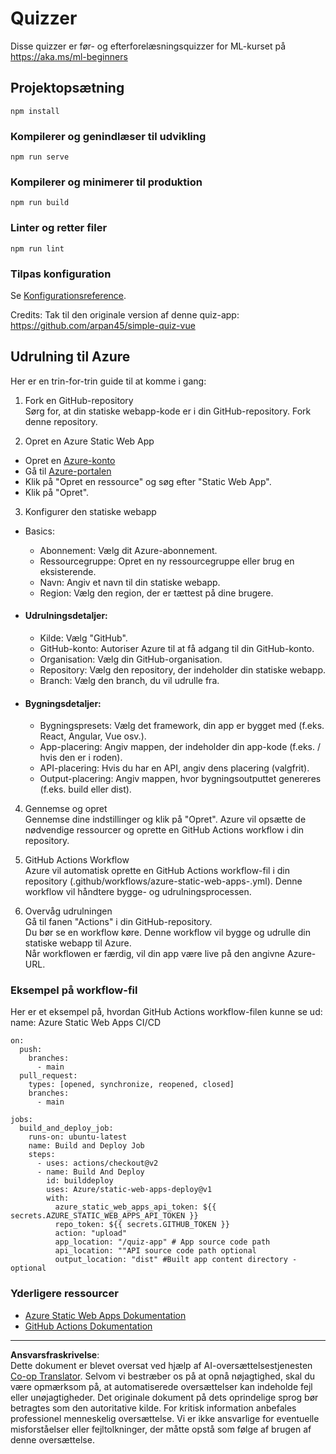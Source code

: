 <!--
CO_OP_TRANSLATOR_METADATA:
{
  "original_hash": "6d130dffca5db70d7e615f926cb1ad4c",
  "translation_date": "2025-09-05T00:40:32+00:00",
  "source_file": "quiz-app/README.md",
  "language_code": "da"
}
-->
# Quizzer

Disse quizzer er før- og efterforelæsningsquizzer for ML-kurset på https://aka.ms/ml-beginners

## Projektopsætning

```
npm install
```

### Kompilerer og genindlæser til udvikling

```
npm run serve
```

### Kompilerer og minimerer til produktion

```
npm run build
```

### Linter og retter filer

```
npm run lint
```

### Tilpas konfiguration

Se [Konfigurationsreference](https://cli.vuejs.org/config/).

Credits: Tak til den originale version af denne quiz-app: https://github.com/arpan45/simple-quiz-vue

## Udrulning til Azure

Her er en trin-for-trin guide til at komme i gang:

1. Fork en GitHub-repository  
Sørg for, at din statiske webapp-kode er i din GitHub-repository. Fork denne repository.

2. Opret en Azure Static Web App  
- Opret en [Azure-konto](http://azure.microsoft.com)  
- Gå til [Azure-portalen](https://portal.azure.com)  
- Klik på "Opret en ressource" og søg efter "Static Web App".  
- Klik på "Opret".  

3. Konfigurer den statiske webapp  
- Basics:  
  - Abonnement: Vælg dit Azure-abonnement.  
  - Ressourcegruppe: Opret en ny ressourcegruppe eller brug en eksisterende.  
  - Navn: Angiv et navn til din statiske webapp.  
  - Region: Vælg den region, der er tættest på dine brugere.  

- #### Udrulningsdetaljer:  
  - Kilde: Vælg "GitHub".  
  - GitHub-konto: Autoriser Azure til at få adgang til din GitHub-konto.  
  - Organisation: Vælg din GitHub-organisation.  
  - Repository: Vælg den repository, der indeholder din statiske webapp.  
  - Branch: Vælg den branch, du vil udrulle fra.  

- #### Bygningsdetaljer:  
  - Bygningspresets: Vælg det framework, din app er bygget med (f.eks. React, Angular, Vue osv.).  
  - App-placering: Angiv mappen, der indeholder din app-kode (f.eks. / hvis den er i roden).  
  - API-placering: Hvis du har en API, angiv dens placering (valgfrit).  
  - Output-placering: Angiv mappen, hvor bygningsoutputtet genereres (f.eks. build eller dist).  

4. Gennemse og opret  
Gennemse dine indstillinger og klik på "Opret". Azure vil opsætte de nødvendige ressourcer og oprette en GitHub Actions workflow i din repository.  

5. GitHub Actions Workflow  
Azure vil automatisk oprette en GitHub Actions workflow-fil i din repository (.github/workflows/azure-static-web-apps-<name>.yml). Denne workflow vil håndtere bygge- og udrulningsprocessen.  

6. Overvåg udrulningen  
Gå til fanen "Actions" i din GitHub-repository.  
Du bør se en workflow køre. Denne workflow vil bygge og udrulle din statiske webapp til Azure.  
Når workflowen er færdig, vil din app være live på den angivne Azure-URL.  

### Eksempel på workflow-fil

Her er et eksempel på, hvordan GitHub Actions workflow-filen kunne se ud:  
name: Azure Static Web Apps CI/CD  
```
on:
  push:
    branches:
      - main
  pull_request:
    types: [opened, synchronize, reopened, closed]
    branches:
      - main

jobs:
  build_and_deploy_job:
    runs-on: ubuntu-latest
    name: Build and Deploy Job
    steps:
      - uses: actions/checkout@v2
      - name: Build And Deploy
        id: builddeploy
        uses: Azure/static-web-apps-deploy@v1
        with:
          azure_static_web_apps_api_token: ${{ secrets.AZURE_STATIC_WEB_APPS_API_TOKEN }}
          repo_token: ${{ secrets.GITHUB_TOKEN }}
          action: "upload"
          app_location: "/quiz-app" # App source code path
          api_location: ""API source code path optional
          output_location: "dist" #Built app content directory - optional
```

### Yderligere ressourcer  
- [Azure Static Web Apps Dokumentation](https://learn.microsoft.com/azure/static-web-apps/getting-started)  
- [GitHub Actions Dokumentation](https://docs.github.com/actions/use-cases-and-examples/deploying/deploying-to-azure-static-web-app)  

---

**Ansvarsfraskrivelse**:  
Dette dokument er blevet oversat ved hjælp af AI-oversættelsestjenesten [Co-op Translator](https://github.com/Azure/co-op-translator). Selvom vi bestræber os på at opnå nøjagtighed, skal du være opmærksom på, at automatiserede oversættelser kan indeholde fejl eller unøjagtigheder. Det originale dokument på dets oprindelige sprog bør betragtes som den autoritative kilde. For kritisk information anbefales professionel menneskelig oversættelse. Vi er ikke ansvarlige for eventuelle misforståelser eller fejltolkninger, der måtte opstå som følge af brugen af denne oversættelse.